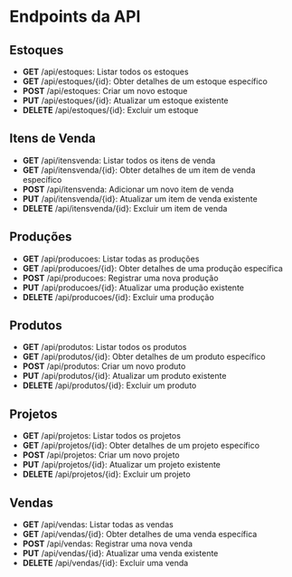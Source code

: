 # Endpoints da API

## Estoques

- **GET** /api/estoques: Listar todos os estoques
- **GET** /api/estoques/{id}: Obter detalhes de um estoque específico
- **POST** /api/estoques: Criar um novo estoque
- **PUT** /api/estoques/{id}: Atualizar um estoque existente
- **DELETE** /api/estoques/{id}: Excluir um estoque

## Itens de Venda

- **GET** /api/itensvenda: Listar todos os itens de venda
- **GET** /api/itensvenda/{id}: Obter detalhes de um item de venda específico
- **POST** /api/itensvenda: Adicionar um novo item de venda
- **PUT** /api/itensvenda/{id}: Atualizar um item de venda existente
- **DELETE** /api/itensvenda/{id}: Excluir um item de venda

## Produções

- **GET** /api/producoes: Listar todas as produções
- **GET** /api/producoes/{id}: Obter detalhes de uma produção específica
- **POST** /api/producoes: Registrar uma nova produção
- **PUT** /api/producoes/{id}: Atualizar uma produção existente
- **DELETE** /api/producoes/{id}: Excluir uma produção

## Produtos

- **GET** /api/produtos: Listar todos os produtos
- **GET** /api/produtos/{id}: Obter detalhes de um produto específico
- **POST** /api/produtos: Criar um novo produto
- **PUT** /api/produtos/{id}: Atualizar um produto existente
- **DELETE** /api/produtos/{id}: Excluir um produto

## Projetos

- **GET** /api/projetos: Listar todos os projetos
- **GET** /api/projetos/{id}: Obter detalhes de um projeto específico
- **POST** /api/projetos: Criar um novo projeto
- **PUT** /api/projetos/{id}: Atualizar um projeto existente
- **DELETE** /api/projetos/{id}: Excluir um projeto

## Vendas

- **GET** /api/vendas: Listar todas as vendas
- **GET** /api/vendas/{id}: Obter detalhes de uma venda específica
- **POST** /api/vendas: Registrar uma nova venda
- **PUT** /api/vendas/{id}: Atualizar uma venda existente
- **DELETE** /api/vendas/{id}: Excluir uma venda
